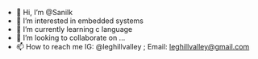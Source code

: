 - 👋 Hi, I’m @Sanilk
- 👀 I’m interested in embedded systems
- 🌱 I’m currently learning c language
- 💞️ I’m looking to collaborate on ...
- 📫 How to reach me IG: @leghillvalley ; Email: leghillvalley@gmail.com

<!---
Sanilk/Sanilk is a ✨ special ✨ repository because its `README.md` (this file) appears on your GitHub profile.
You can click the Preview link to take a look at your changes.
--->
